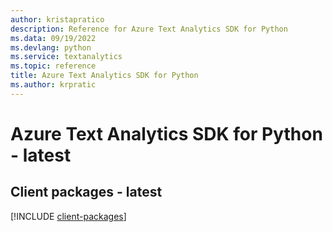 ```yaml
---
author: kristapratico
description: Reference for Azure Text Analytics SDK for Python
ms.data: 09/19/2022
ms.devlang: python
ms.service: textanalytics
ms.topic: reference
title: Azure Text Analytics SDK for Python
ms.author: krpratic
---
```

# Azure Text Analytics SDK for Python - latest

## Client packages - latest
[!INCLUDE [client-packages](text-analytics-client-index.md)]